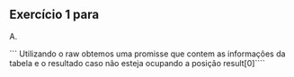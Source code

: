 ## Exercício 1 para

A. 

``` Utilizando o raw obtemos uma promisse que contem as informações da tabela e o resultado caso não esteja ocupando a posição result[0]````

